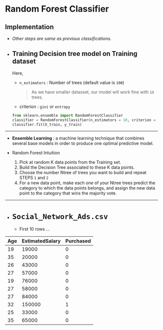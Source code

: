 # Random Forest Classifier

## **Implementation**
- *Other steps are same as previous classifications.*

- ## Training Decision tree model on Training dataset
	Here, 
	- `n_estimators` : Number of trees (default value is `100`)
		> As we have smaller datasset, our model will work fine with `10` trees. 
	- criterion : `gini` or `entropy`
	```py
	from sklearn.ensemble import RandomForestClassifier
	classifier = RandomForestClassifier(n_estimators = 10, criterion = 'entropy', random_state = 0)
	classifier.fit(X_train, y_train)
	```


---

- **Ensemble Learning** : a machine learning technique that combines several base models in order to produce one optimal predictive model.

- Random Forest Intuition
	1. Pick at random K data points from the Training set.
	2. Build the Decision Tree associated to these K data points.
	3. Choose the number Ntree of trees you want to build and repeat STEPS `1` and `2`
	4. For a new data point, make each one of your Ntree trees predict the category to which the data points belongs, and assign the new data point to the category that wins the majority vote.

---


- # `Social_Network_Ads.csv`

	- First 10 rows ...
	
|Age|EstimatedSalary|Purchased|
|---|---------------|---------|
|19 |19000          |0        |
|35 |20000          |0        |
|26 |43000          |0        |
|27 |57000          |0        |
|19 |76000          |0        |
|27 |58000          |0        |
|27 |84000          |0        |
|32 |150000         |1        |
|25 |33000          |0        |
|35 |65000          |0        |